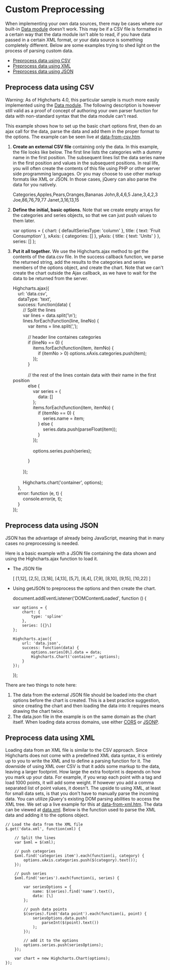 Custom Preprocessing
====================

When implementing your own data sources, there may be cases where our built-in [Data module](docs/working-with-data/data-module) doesn't work. This may be if a CSV file is formatted in a certain way that the data module isn't able to read, if you have data passed in a certain XML format, or your data source is something completely different. Below are some examples trying to shed light on the process of parsing custom data.

*   [Preprocess data using CSV](#1)
*   [Preprocess data using XML](#2)
*   [Preprocess data using JSON](#3)

Preprocess data using CSV
-------------------------

Warning: As of Highcharts 4.0, this particular sample is much more easily implemented using the [Data module](docs/working-with-data/data-module). The following description is however still valid as a proof of concept of authoring your own parser function for data with non-standard syntax that the data module can't read.

This example shows how to set up the basic chart options first, then do an ajax call for the data, parse the data and add them in the proper format to the options. The example can be seen live at [data-from-csv.htm](http://highcharts.com/studies/data-from-csv.htm).

1.  **Create an external CSV file** containing only the data. In this example, the file looks like below. The first line lists the categories with a dummy name in the first position. The subsequent lines list the data series name in the first position and values in the subsequent positions. In real life, you will often create the contents of this file using PHP or other server side programming languages. Or you may choose to use other markup formats like XML or JSON. In those cases, jQuery can also parse the data for you natively.

    
    Categories,Apples,Pears,Oranges,Bananas
    John,8,4,6,5
    Jane,3,4,2,3
    Joe,86,76,79,77
    Janet,3,16,13,15
    

2.  **Define the initial, basic options.** Note that we create empty arrays for the categories and series objects, so that we can just push values to them later.

    
    var options = {
        chart: {
            defaultSeriesType: 'column'
        },
        title: {
            text: 'Fruit Consumption'
        },
        xAxis: {
            categories: [\]
        },
        yAxis: {
            title: {
                text: 'Units'
            }
        },
        series: [\]
    };
    

3.  **Put it all together.** We use the Highcharts.ajax method to get the contents of the data.csv file. In the success callback function, we parse the returned string, add the results to the categories and series members of the options object, and create the chart. Note that we can't create the chart outside the Ajax callback, as we have to wait for the data to be returned from the server.

    
    Highcharts.ajax({  
        url: 'data.csv',  
        dataType: 'text',  
        success: function(data) {  
            // Split the lines  
            var lines = data.split('\\n');  
            lines.forEach(function(line, lineNo) {  
                var items = line.split(',');  
                  
                // header line containes categories  
                if (lineNo == 0) {  
                    items.forEach(function(item, itemNo) {  
                        if (itemNo > 0) options.xAxis.categories.push(item);  
                    });  
                }  
                  
                // the rest of the lines contain data with their name in the first position  
                else {  
                    var series = {   
                        data: [\]  
                    };  
                    items.forEach(function(item, itemNo) {  
                        if (itemNo == 0) {  
                            series.name = item;  
                        } else {  
                            series.data.push(parseFloat(item));  
                        }  
                    });  
                      
                    options.series.push(series);  
      
                }  
                  
            });  
              
            Highcharts.chart('container', options);  
        },  
        error: function (e, t) {  
            console.error(e, t);  
        }  
    });  
    

Preprocess data using JSON
--------------------------

JSON has the advantage of already being JavaScript, meaning that in many cases no preprocessing is needed.

Here is a basic example with a JSON file containing the data shown and using the Highcharts.ajax function to load it.

*   The JSON file

    
    [
    [1,12\],
    [2,5\],
    [3,18\],
    [4,13\],
    [5,7\],
    [6,4\],
    [7,9\],
    [8,10\],
    [9,15\],
    [10,22\]
    \]
    

*   Using getJSON to preprocess the options and then create the chart.

    
    document.addEventListener('DOMContentLoaded', function () {
    
        var options = {
            chart: {
                type: 'spline'
            },
            series: [{}\]
        };
    
        Highcharts.ajax({  
            url: 'data.json',  
            success: function(data) {
                options.series[0\].data = data;
                Highcharts.Chart('container', options);
            }  
        });
    
    });
    

There are two things to note here:

1.  The data from the external JSON file should be loaded into the chart options before the chart is created. This is a best practice suggestion, since creating the chart and then loading the data into it requires means drawing the chart twice.
2.  The data.json file in the example is on the same domain as the chart itself. When loading data across domains, use either [CORS](https://developer.mozilla.org/en-US/docs/Web/HTTP/CORS) or [JSONP](https://en.wikipedia.org/wiki/JSONP).

Preprocess data using XML
-------------------------

Loading data from an XML file is similar to the CSV approach. Since Highcharts does not come with a predefined XML data syntax, it is entirely up to you to write the XML and to define a parsing function for it. The downside of using XML over CSV is that it adds some markup to the data, leaving a larger footprint. How large the extra footprint is depends on how you mark up your data. For example, if you wrap each point with a <point> tag and load 1000 points, it will add some weight. If however you add a comma separated list of point values, it doesn't. The upside to using XML, at least for small data sets, is that you don't have to manually parse the incoming data. You can utilize jQuery's existing DOM parsing abilities to access the XML tree. We set up a live example for this at [data-from-xml.htm](http://highcharts.com/studies/data-from-xml.htm). The data can be viewed at [data.xml](http://highcharts.com/studies/data.xml). Below is the function used to parse the XML data and adding it to the options object.

    
    // Load the data from the XML file 
    $.get('data.xml', function(xml) {
        
        // Split the lines
        var $xml = $(xml);
    
        // push categories
        $xml.find('categories item').each(function(i, category) {
            options.xAxis.categories.push($(category).text());
        });
    
        // push series
        $xml.find('series').each(function(i, series) {
    
            var seriesOptions = {
                name: $(series).find('name').text(),
                data: [\]
            };
    
            // push data points
            $(series).find('data point').each(function(i, point) {
                seriesOptions.data.push(
                    parseInt($(point).text())
                );
            });
    
            // add it to the options
            options.series.push(seriesOptions);
        });
    
        var chart = new Highcharts.Chart(options);
    });